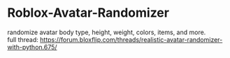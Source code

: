 # Roblox-Avatar-Randomizer

randomize avatar body type, height, weight, colors, items, and more.\
full thread: https://forum.bloxflip.com/threads/realistic-avatar-randomizer-with-python.675/
